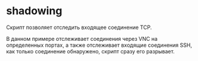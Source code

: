 # shadowing

Скрипт позволяет отследить входящее соединение TCP. 

В данном примере отслеживает соединения через VNC на определенных портах, а также отслеживает входящие соединения SSH, как только соединение обнаружено, скрипт сразу его разрывает.
